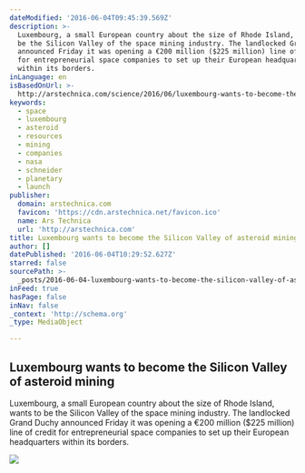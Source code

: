 ```yaml
---
dateModified: '2016-06-04T09:45:39.569Z'
description: >-
  Luxembourg, a small European country about the size of Rhode Island, wants to
  be the Silicon Valley of the space mining industry. The landlocked Grand Duchy
  announced Friday it was opening a €200 million ($225 million) line of credit
  for entrepreneurial space companies to set up their European headquarters
  within its borders.
inLanguage: en
isBasedOnUrl: >-
  http://arstechnica.com/science/2016/06/luxembourg-wants-to-become-the-silicon-valley-of-asteroid-mining/
keywords:
  - space
  - luxembourg
  - asteroid
  - resources
  - mining
  - companies
  - nasa
  - schneider
  - planetary
  - launch
publisher:
  domain: arstechnica.com
  favicon: 'https://cdn.arstechnica.net/favicon.ico'
  name: Ars Technica
  url: 'http://arstechnica.com'
title: Luxembourg wants to become the Silicon Valley of asteroid mining
author: []
datePublished: '2016-06-04T10:29:52.627Z'
starred: false
sourcePath: >-
  _posts/2016-06-04-luxembourg-wants-to-become-the-silicon-valley-of-asteroid-mi.md
inFeed: true
hasPage: false
inNav: false
_context: 'http://schema.org'
_type: MediaObject

---
```

<article style=""><h1>Luxembourg wants to become the Silicon Valley of asteroid mining</h1><p>Luxembourg, a small European country about the size of Rhode Island, wants to be the Silicon Valley of the space mining industry. The landlocked Grand Duchy announced Friday it was opening a €200 million ($225 million) line of credit for entrepreneurial space companies to set up their European headquarters within its borders.</p><img src="http://cdn.arstechnica.net/wp-content/uploads/2016/06/005.01_Harvesting_v1-640x449.jpg" /></article>